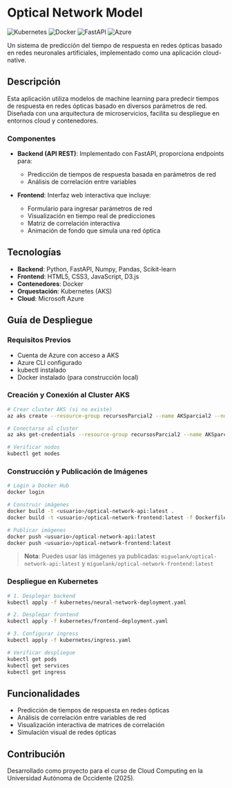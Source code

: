 # Optical Network Model

![Kubernetes](https://img.shields.io/badge/Kubernetes-326CE5?style=flat&logo=kubernetes&logoColor=white)
![Docker](https://img.shields.io/badge/Docker-2496ED?style=flat&logo=docker&logoColor=white)
![FastAPI](https://img.shields.io/badge/FastAPI-009688?style=flat&logo=fastapi&logoColor=white)
![Azure](https://img.shields.io/badge/Azure-0078D4?style=flat&logo=microsoftazure&logoColor=white)

Un sistema de predicción del tiempo de respuesta en redes ópticas basado en redes neuronales artificiales, implementado como una aplicación cloud-native.

## Descripción

Esta aplicación utiliza modelos de machine learning para predecir tiempos de respuesta en redes ópticas basado en diversos parámetros de red. Diseñada con una arquitectura de microservicios, facilita su despliegue en entornos cloud y contenedores.

### Componentes

- **Backend (API REST)**: Implementado con FastAPI, proporciona endpoints para:
  - Predicción de tiempos de respuesta basada en parámetros de red
  - Análisis de correlación entre variables
  
- **Frontend**: Interfaz web interactiva que incluye:
  - Formulario para ingresar parámetros de red
  - Visualización en tiempo real de predicciones
  - Matriz de correlación interactiva
  - Animación de fondo que simula una red óptica

## Tecnologías

- **Backend**: Python, FastAPI, Numpy, Pandas, Scikit-learn
- **Frontend**: HTML5, CSS3, JavaScript, D3.js
- **Contenedores**: Docker
- **Orquestación**: Kubernetes (AKS)
- **Cloud**: Microsoft Azure

## Guía de Despliegue

### Requisitos Previos

- Cuenta de Azure con acceso a AKS
- Azure CLI configurado
- kubectl instalado
- Docker instalado (para construcción local)

### Creación y Conexión al Cluster AKS

```bash
# Crear cluster AKS (si no existe)
az aks create --resource-group recursosParcial2 --name AKSparcial2 --node-count 3 --enable-addons monitoring --generate-ssh-keys

# Conectarse al cluster
az aks get-credentials --resource-group recursosParcial2 --name AKSparcial2

# Verificar nodos
kubectl get nodes
```

### Construcción y Publicación de Imágenes

```bash
# Login a Docker Hub
docker login

# Construir imágenes
docker build -t <usuario>/optical-network-api:latest .
docker build -t <usuario>/optical-network-frontend:latest -f Dockerfile.frontend .

# Publicar imágenes
docker push <usuario>/optical-network-api:latest
docker push <usuario>/optical-network-frontend:latest
```

> **Nota**: Puedes usar las imágenes ya publicadas: `miguelank/optical-network-api:latest` y `miguelank/optical-network-frontend:latest`

### Despliegue en Kubernetes

```bash
# 1. Desplegar backend
kubectl apply -f kubernetes/neural-network-deployment.yaml

# 2. Desplegar frontend
kubectl apply -f kubernetes/frontend-deployment.yaml

# 3. Configurar ingress
kubectl apply -f kubernetes/ingress.yaml

# Verificar despliegue
kubectl get pods
kubectl get services
kubectl get ingress
```

## Funcionalidades

- Predicción de tiempos de respuesta en redes ópticas
- Análisis de correlación entre variables de red
- Visualización interactiva de matrices de correlación
- Simulación visual de redes ópticas

## Contribución

Desarrollado como proyecto para el curso de Cloud Computing en la Universidad Autónoma de Occidente (2025).

